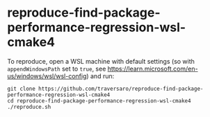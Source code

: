 # reproduce-find-package-performance-regression-wsl-cmake4

To reproduce, open a WSL machine with default settings (so with `appendWindowsPath` set to `true`, see https://learn.microsoft.com/en-us/windows/wsl/wsl-config) and run:

~~~
git clone https://github.com/traversaro/reproduce-find-package-performance-regression-wsl-cmake4
cd reproduce-find-package-performance-regression-wsl-cmake4
./reproduce.sh
~~~
